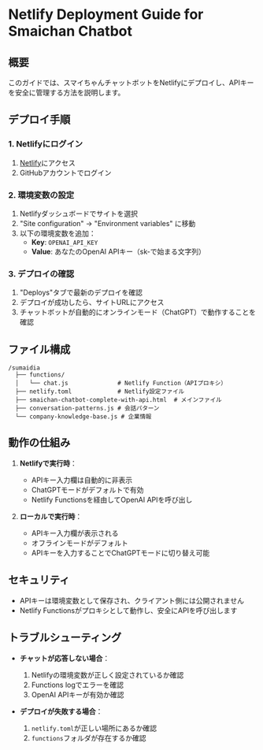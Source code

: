 # Netlify Deployment Guide for Smaichan Chatbot

## 概要
このガイドでは、スマイちゃんチャットボットをNetlifyにデプロイし、APIキーを安全に管理する方法を説明します。

## デプロイ手順

### 1. Netlifyにログイン
1. [Netlify](https://app.netlify.com)にアクセス
2. GitHubアカウントでログイン

### 2. 環境変数の設定
1. Netlifyダッシュボードでサイトを選択
2. "Site configuration" → "Environment variables" に移動
3. 以下の環境変数を追加：
   - **Key**: `OPENAI_API_KEY`
   - **Value**: あなたのOpenAI APIキー（sk-で始まる文字列）

### 3. デプロイの確認
1. "Deploys"タブで最新のデプロイを確認
2. デプロイが成功したら、サイトURLにアクセス
3. チャットボットが自動的にオンラインモード（ChatGPT）で動作することを確認

## ファイル構成
```
/sumaidia
  ├── functions/
  │   └── chat.js              # Netlify Function（APIプロキシ）
  ├── netlify.toml             # Netlify設定ファイル
  ├── smaichan-chatbot-complete-with-api.html  # メインファイル
  ├── conversation-patterns.js # 会話パターン
  └── company-knowledge-base.js # 企業情報
```

## 動作の仕組み
1. **Netlifyで実行時**：
   - APIキー入力欄は自動的に非表示
   - ChatGPTモードがデフォルトで有効
   - Netlify Functionsを経由してOpenAI APIを呼び出し

2. **ローカルで実行時**：
   - APIキー入力欄が表示される
   - オフラインモードがデフォルト
   - APIキーを入力することでChatGPTモードに切り替え可能

## セキュリティ
- APIキーは環境変数として保存され、クライアント側には公開されません
- Netlify Functionsがプロキシとして動作し、安全にAPIを呼び出します

## トラブルシューティング
- **チャットが応答しない場合**：
  1. Netlifyの環境変数が正しく設定されているか確認
  2. Functions logでエラーを確認
  3. OpenAI APIキーが有効か確認

- **デプロイが失敗する場合**：
  1. `netlify.toml`が正しい場所にあるか確認
  2. `functions`フォルダが存在するか確認